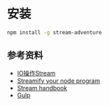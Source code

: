 # 安装

```sh
npm install -g stream-adventure
```

## 参考资料

* [IO操作Stream](https://github.com/ElemeFE/node-interview/blob/master/sections/zh-cn/io.md#stream)
* [Streamify your node program](https://github.com/zoubin/streamify-your-node-program)
* [Stream handbook](https://github.com/substack/stream-handbook)
* [Gulp](https://github.com/gulpjs/gulp)